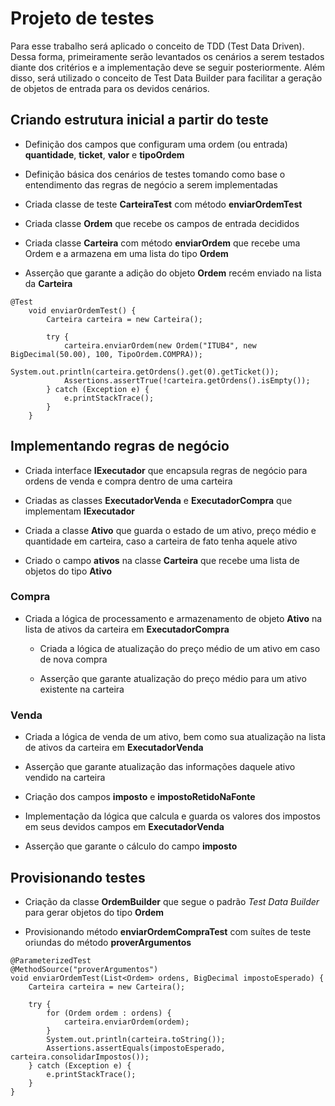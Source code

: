 # Projeto de testes

Para esse trabalho será aplicado o conceito de TDD  (Test Data Driven). Dessa forma, primeiramente serão levantados os cenários a serem testados diante dos critérios e a implementação deve se seguir posteriormente. Além disso, será utilizado o conceito de Test Data Builder para facilitar a geração de objetos de entrada para os devidos cenários.

## Criando estrutura inicial a partir do teste

- Definição dos campos que configuram uma ordem (ou entrada) **quantidade**, **ticket**, **valor** e **tipoOrdem**

- Definição básica dos cenários de testes tomando como base o entendimento das regras de negócio a serem implementadas 

- Criada classe de teste **CarteiraTest** com método **enviarOrdemTest** 

- Criada classe **Ordem** que recebe os campos de entrada decididos
	
- Criada classe **Carteira** com método **enviarOrdem** que recebe uma Ordem e a armazena em uma lista do tipo **Ordem**

- Asserção que garante a adição do objeto **Ordem** recém enviado na lista da **Carteira**

```
@Test
	void enviarOrdemTest() {
		Carteira carteira = new Carteira();
		
		try {
			carteira.enviarOrdem(new Ordem("ITUB4", new BigDecimal(50.00), 100, TipoOrdem.COMPRA));
			System.out.println(carteira.getOrdens().get(0).getTicket());
			Assertions.assertTrue(!carteira.getOrdens().isEmpty());
		} catch (Exception e) {
			e.printStackTrace();
		}
	}
```

## Implementando regras de negócio

- Criada interface **IExecutador** que encapsula regras de negócio para ordens de venda e compra dentro de uma carteira
  
- Criadas as classes **ExecutadorVenda** e **ExecutadorCompra** que implementam **IExecutador**

- Criada a classe **Ativo** que guarda o estado de um ativo, preço médio e quantidade em carteira, caso a carteira de fato tenha aquele ativo

- Criado o campo **ativos** na classe **Carteira** que recebe uma lista de objetos do tipo **Ativo**

### Compra

- Criada a lógica de processamento e armazenamento de objeto **Ativo** na lista de ativos da carteira em **ExecutadorCompra**

	- Criada a lógica de atualização do preço médio de um ativo em caso de nova compra

	- Asserção que garante atualização do preço médio para um ativo existente na carteira

### Venda

- Criada a lógica de venda de um ativo, bem como sua atualização na lista de ativos da carteira em **ExecutadorVenda**

- Asserção que garante atualização das informações daquele ativo vendido na carteira

- Criação dos campos **imposto** e **impostoRetidoNaFonte**

- Implementação da lógica que calcula e guarda os valores dos impostos em seus devidos campos em **ExecutadorVenda**

- Asserção que garante o cálculo do campo **imposto**

## Provisionando testes

- Criação da classe **OrdemBuilder** que segue o padrão *Test Data Builder* para gerar objetos do tipo **Ordem**

- Provisionando método **enviarOrdemCompraTest** com suítes de teste oriundas do método **proverArgumentos**

```
@ParameterizedTest
@MethodSource("proverArgumentos")
void enviarOrdemTest(List<Ordem> ordens, BigDecimal impostoEsperado) {
	Carteira carteira = new Carteira();
	
	try {
		for (Ordem ordem : ordens) {
			carteira.enviarOrdem(ordem);
		}
		System.out.println(carteira.toString());
		Assertions.assertEquals(impostoEsperado, carteira.consolidarImpostos());
	} catch (Exception e) {
		e.printStackTrace();
	}
}
```
